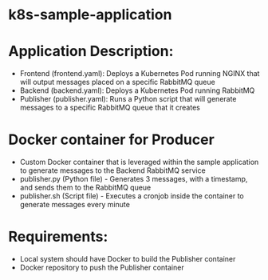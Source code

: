 # k8s-sample-application

# Application Description:
- Frontend (frontend.yaml): Deploys a Kubernetes Pod running NGINX that will output messages placed on a specific RabbitMQ queue
- Backend (backend.yaml): Deploys a Kubernetes Pod running RabbitMQ
- Publisher (publisher.yaml): Runs a Python script that will generate messages to a specific RabbitMQ queue that it creates

# Docker container for Producer
- Custom Docker container that is leveraged within the sample application to generate messages to the Backend RabbitMQ service
- publisher.py (Python file) - Generates 3 messages, with a timestamp, and sends them to the RabbitMQ queue
- publisher.sh (Script file) - Executes a cronjob inside the container to generate messages every minute

# Requirements:
- Local system should have Docker to build the Publisher container
- Docker repository to push the Publisher container
